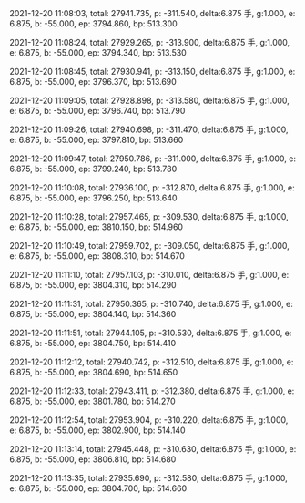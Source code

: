 2021-12-20 11:08:03, total: 27941.735, p: -311.540, delta:6.875 手, g:1.000, e: 6.875, b: -55.000, ep: 3794.860, bp: 513.300

2021-12-20 11:08:24, total: 27929.265, p: -313.900, delta:6.875 手, g:1.000, e: 6.875, b: -55.000, ep: 3794.340, bp: 513.530

2021-12-20 11:08:45, total: 27930.941, p: -313.150, delta:6.875 手, g:1.000, e: 6.875, b: -55.000, ep: 3796.370, bp: 513.690

2021-12-20 11:09:05, total: 27928.898, p: -313.580, delta:6.875 手, g:1.000, e: 6.875, b: -55.000, ep: 3796.740, bp: 513.790

2021-12-20 11:09:26, total: 27940.698, p: -311.470, delta:6.875 手, g:1.000, e: 6.875, b: -55.000, ep: 3797.810, bp: 513.660

2021-12-20 11:09:47, total: 27950.786, p: -311.000, delta:6.875 手, g:1.000, e: 6.875, b: -55.000, ep: 3799.240, bp: 513.780

2021-12-20 11:10:08, total: 27936.100, p: -312.870, delta:6.875 手, g:1.000, e: 6.875, b: -55.000, ep: 3796.250, bp: 513.640

2021-12-20 11:10:28, total: 27957.465, p: -309.530, delta:6.875 手, g:1.000, e: 6.875, b: -55.000, ep: 3810.150, bp: 514.960

2021-12-20 11:10:49, total: 27959.702, p: -309.050, delta:6.875 手, g:1.000, e: 6.875, b: -55.000, ep: 3808.310, bp: 514.670

2021-12-20 11:11:10, total: 27957.103, p: -310.010, delta:6.875 手, g:1.000, e: 6.875, b: -55.000, ep: 3804.310, bp: 514.290

2021-12-20 11:11:31, total: 27950.365, p: -310.740, delta:6.875 手, g:1.000, e: 6.875, b: -55.000, ep: 3804.140, bp: 514.360

2021-12-20 11:11:51, total: 27944.105, p: -310.530, delta:6.875 手, g:1.000, e: 6.875, b: -55.000, ep: 3804.750, bp: 514.410

2021-12-20 11:12:12, total: 27940.742, p: -312.510, delta:6.875 手, g:1.000, e: 6.875, b: -55.000, ep: 3804.690, bp: 514.650

2021-12-20 11:12:33, total: 27943.411, p: -312.380, delta:6.875 手, g:1.000, e: 6.875, b: -55.000, ep: 3801.780, bp: 514.270

2021-12-20 11:12:54, total: 27953.904, p: -310.220, delta:6.875 手, g:1.000, e: 6.875, b: -55.000, ep: 3802.900, bp: 514.140

2021-12-20 11:13:14, total: 27945.448, p: -310.630, delta:6.875 手, g:1.000, e: 6.875, b: -55.000, ep: 3806.810, bp: 514.680

2021-12-20 11:13:35, total: 27935.690, p: -312.580, delta:6.875 手, g:1.000, e: 6.875, b: -55.000, ep: 3804.700, bp: 514.660